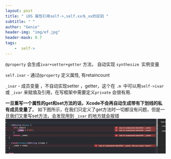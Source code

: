 ```yaml
---
layout: post
title: " iOS 属性引用self->,self.xx与_xx的区别 "
subtitle: " "
author: "Genie"
header-img: "img/ef.jpg"
header-mask: 0.7
tags:
    -  self->
---
```


`@property`  会生成`ivar+setter+getter` 方法， 自动实现 `synthesize `实例变量

`self.ivar`  - 通过`@property` 定义属性, 有retaincount

` _ivar `   -  成员变量 ，不自动实现setter ，getter，这个在 `.m `中可以用`self->ivar` 或 `_ivar`  来赋值及引用，在写框架中需要定义`private`  会很有用.


**一旦重写一个属性的get和set方法的话，Xcode不会再自动生成带有下划线的私有成员变量了**。
如下图所示，在我们只定义了get方法时一切都没有问题，但是一旦我们又重写set方法，会发现用到 `_ivar` 的地方就会报错
![图片](/img/WX20230302-201600@2x.png)
